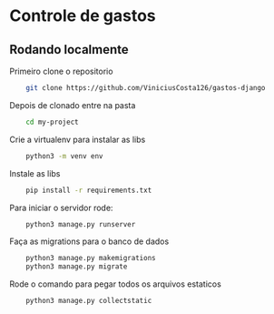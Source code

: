 # Controle de gastos

## Rodando localmente

Primeiro clone o repositorio

```bash
    git clone https://github.com/ViniciusCosta126/gastos-django
```

Depois de clonado entre na pasta

```bash
    cd my-project
```

Crie a virtualenv para instalar as libs

```bash
    python3 -m venv env
```

Instale as libs
```bash
    pip install -r requirements.txt
``` 

Para iniciar o servidor rode:
```bash
    python3 manage.py runserver
```
Faça as migrations para o banco de dados
```bash
    python3 manage.py makemigrations
    python3 manage.py migrate
```

Rode o comando para pegar todos os arquivos estaticos
```bash
    python3 manage.py collectstatic
```